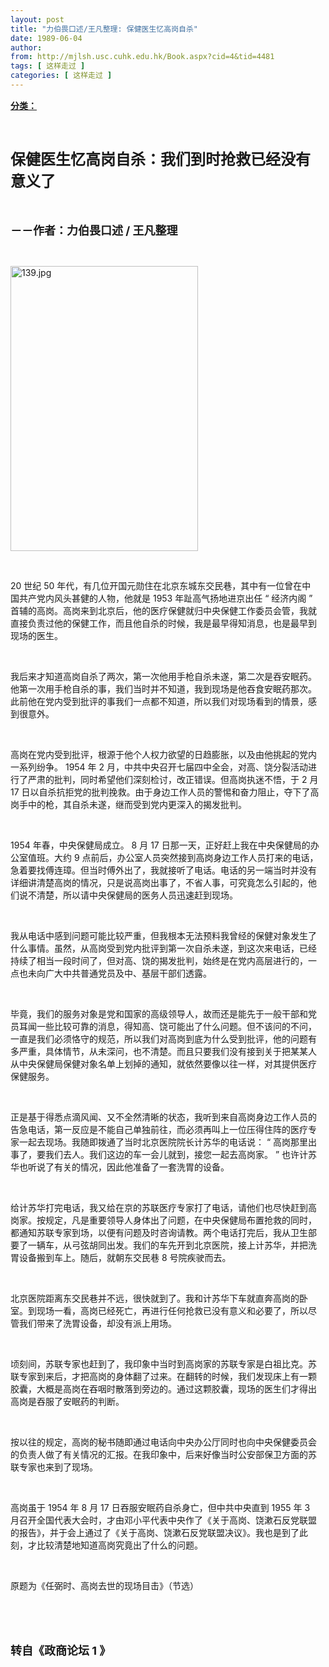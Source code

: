 ```yaml
---
layout: post
title: "力伯畏口述/王凡整理: 保健医生忆高岗自杀"
date: 1989-06-04
author: 
from: http://mjlsh.usc.cuhk.edu.hk/Book.aspx?cid=4&tid=4481
tags: [ 这样走过 ]
categories: [ 这样走过 ]
---
```


<div style="margin: 15px 10px 10px 0px;">
 <div>
  <span id="ctl00_ContentPlaceHolder1_chapter1_SubjectLabel" style="font-weight:bold;text-decoration:underline;">
   分类：
  </span>
 </div>
 <p class="p1">
  <b>
   <font size="5">
    <span class="s1">
    </span>
    <br/>
   </font>
  </b>
 </p>
 <p class="p2">
  <span class="s1">
   <b>
    <font size="5">
     保健医生忆高岗自杀：我们到时抢救已经没有意义了
    </font>
   </b>
  </span>
 </p>
 <p class="p2">
  <span class="s1">
   <b>
    <font size="4">
     <br/>
    </font>
   </b>
  </span>
 </p>
 <p class="p2">
  <b>
   <font size="4">
    <span class="s1">
     －－作者：力伯畏口述
    </span>
    <span class="s2">
     /
    </span>
    <span class="s1">
     王凡整理
    </span>
   </font>
  </b>
 </p>
 <p class="p1">
  <span class="s1">
  </span>
  <br/>
 </p>
 <p class="p3">
  <span class="s1">
   <img alt="139.jpg" border="0" height="456" src="http://mjlsh.usc.cuhk.edu.hk/medias/contents/4481/139.jpg" width="300"/>
  </span>
 </p>
 <p class="p1">
  <span class="s1">
  </span>
  <br/>
 </p>
 <p class="p2">
  <span class="s2">
   20
  </span>
  <span class="s1">
   世纪
  </span>
  <span class="s2">
   50
  </span>
  <span class="s1">
   年代，有几位开国元勋住在北京东城东交民巷，其中有一位曾在中国共产党内风头甚健的人物，他就是
  </span>
  <span class="s2">
   1953
  </span>
  <span class="s1">
   年趾高气扬地进京出任
  </span>
  <span class="s2">
   “
  </span>
  <span class="s1">
   经济内阁
  </span>
  <span class="s2">
   ”
  </span>
  <span class="s1">
   首辅的高岗。高岗来到北京后，他的医疗保健就归中央保健工作委员会管，我就直接负责过他的保健工作，而且他自杀的时候，我是最早得知消息，也是最早到现场的医生。
  </span>
 </p>
 <p class="p1">
  <span class="s1">
  </span>
  <br/>
 </p>
 <p class="p2">
  <span class="s1">
   我后来才知道高岗自杀了两次，第一次他用手枪自杀未遂，第二次是吞安眠药。他第一次用手枪自杀的事，我们当时并不知道，我到现场是他吞食安眠药那次。此前他在党内受到批评的事我们一点都不知道，所以我们对现场看到的情景，感到很意外。
  </span>
 </p>
 <p class="p1">
  <span class="s1">
  </span>
  <br/>
 </p>
 <p class="p2">
  <span class="s1">
   高岗在党内受到批评，根源于他个人权力欲望的日趋膨胀，以及由他挑起的党内一系列纷争。
  </span>
  <span class="s2">
   1954
  </span>
  <span class="s1">
   年
  </span>
  <span class="s2">
   2
  </span>
  <span class="s1">
   月，中共中央召开七届四中全会，对高、饶分裂活动进行了严肃的批判，同时希望他们深刻检讨，改正错误。但高岗执迷不悟，于
  </span>
  <span class="s2">
   2
  </span>
  <span class="s1">
   月
  </span>
  <span class="s2">
   17
  </span>
  <span class="s1">
   日以自杀抗拒党的批判挽救。由于身边工作人员的警惕和奋力阻止，夺下了高岗手中的枪，其自杀未遂，继而受到党内更深入的揭发批判。
  </span>
 </p>
 <p class="p1">
  <span class="s1">
  </span>
  <br/>
 </p>
 <p class="p2">
  <span class="s2">
   1954
  </span>
  <span class="s1">
   年春，中央保健局成立。
  </span>
  <span class="s2">
   8
  </span>
  <span class="s1">
   月
  </span>
  <span class="s2">
   17
  </span>
  <span class="s1">
   日那一天，正好赶上我在中央保健局的办公室值班。大约
  </span>
  <span class="s2">
   9
  </span>
  <span class="s1">
   点前后，办公室人员突然接到高岗身边工作人员打来的电话，急着要找傅连璋。但当时傅外出了，我就接听了电话。电话的另一端当时并没有详细讲清楚高岗的情况，只是说高岗出事了，不省人事，可究竟怎么引起的，他们说不清楚，所以请中央保健局的医务人员迅速赶到现场。
  </span>
 </p>
 <p class="p1">
  <span class="s1">
  </span>
  <br/>
 </p>
 <p class="p2">
  <span class="s1">
   我从电话中感到问题可能比较严重，但我根本无法预料我曾经的保健对象发生了什么事情。虽然，从高岗受到党内批评到第一次自杀未遂，到这次来电话，已经持续了相当一段时间了，但对高、饶的揭发批判，始终是在党内高层进行的，一点也未向广大中共普通党员及中、基层干部们透露。
  </span>
 </p>
 <p class="p1">
  <span class="s1">
  </span>
  <br/>
 </p>
 <p class="p2">
  <span class="s1">
   毕竟，我们的服务对象是党和国家的高级领导人，故而还是能先于一般干部和党员耳闻一些比较可靠的消息，得知高、饶可能出了什么问题。但不该问的不问，一直是我们必须恪守的规范，所以我们对高岗到底为什么受到批评，他的问题有多严重，具体情节，从未深问，也不清楚。而且只要我们没有接到关于把某某人从中央保健局保健对象名单上划掉的通知，就依然要像以往一样，对其提供医疗保健服务。
  </span>
 </p>
 <p class="p1">
  <span class="s1">
  </span>
  <br/>
 </p>
 <p class="p2">
  <span class="s1">
   正是基于得悉点滴风闻、又不全然清晰的状态，我听到来自高岗身边工作人员的告急电话，第一反应是不能自己单独前往，而必须再叫上一位压得住阵的医疗专家一起去现场。我随即拨通了当时北京医院院长计苏华的电话说：
  </span>
  <span class="s2">
   “
  </span>
  <span class="s1">
   高岗那里出事了，要我们去人。我们这边的车一会儿就到，接您一起去高岗家。
  </span>
  <span class="s2">
   ”
  </span>
  <span class="s1">
   也许计苏华也听说了有关的情况，因此他准备了一套洗胃的设备。
  </span>
 </p>
 <p class="p1">
  <span class="s1">
  </span>
  <br/>
 </p>
 <p class="p2">
  <span class="s1">
   给计苏华打完电话，我又给在京的苏联医疗专家打了电话，请他们也尽快赶到高岗家。按规定，凡是重要领导人身体出了问题，在中央保健局布置抢救的同时，都通知苏联专家到场，以便有问题及时咨询请教。两个电话打完后，我从卫生部要了一辆车，从弓弦胡同出发。我们的车先开到北京医院，接上计苏华，并把洗胃设备搬到车上。随后，就朝东交民巷
  </span>
  <span class="s2">
   8
  </span>
  <span class="s1">
   号院疾驶而去。
  </span>
 </p>
 <p class="p1">
  <span class="s1">
  </span>
  <br/>
 </p>
 <p class="p2">
  <span class="s1">
   北京医院距离东交民巷并不远，很快就到了。我和计苏华下车就直奔高岗的卧室。到现场一看，高岗已经死亡，再进行任何抢救已没有意义和必要了，所以尽管我们带来了洗胃设备，却没有派上用场。
  </span>
 </p>
 <p class="p1">
  <span class="s1">
  </span>
  <br/>
 </p>
 <p class="p2">
  <span class="s1">
   顷刻间，苏联专家也赶到了，我印象中当时到高岗家的苏联专家是白祖比克。苏联专家到来后，才把高岗的身体翻了过来。在翻转的时候，我们发现床上有一颗胶囊，大概是高岗在吞咽时散落到旁边的。通过这颗胶囊，现场的医生们才得出高岗是吞服了安眠药的判断。
  </span>
 </p>
 <p class="p1">
  <span class="s1">
  </span>
  <br/>
 </p>
 <p class="p2">
  <span class="s1">
   按以往的规定，高岗的秘书随即通过电话向中央办公厅同时也向中央保健委员会的负责人做了有关情况的汇报。在我印象中，后来好像当时公安部保卫方面的苏联专家也来到了现场。
  </span>
 </p>
 <p class="p1">
  <span class="s1">
  </span>
  <br/>
 </p>
 <p class="p2">
  <span class="s1">
   高岗虽于
  </span>
  <span class="s2">
   1954
  </span>
  <span class="s1">
   年
  </span>
  <span class="s2">
   8
  </span>
  <span class="s1">
   月
  </span>
  <span class="s2">
   17
  </span>
  <span class="s1">
   日吞服安眠药自杀身亡，但中共中央直到
  </span>
  <span class="s2">
   1955
  </span>
  <span class="s1">
   年
  </span>
  <span class="s2">
   3
  </span>
  <span class="s1">
   月召开全国代表大会时，才由邓小平代表中央作了《关于高岗、饶漱石反党联盟的报告》，并于会上通过了《关于高岗、饶漱石反党联盟决议》。我也是到了此刻，才比较清楚地知道高岗究竟出了什么的问题。
  </span>
 </p>
 <p class="p1">
  <span class="s1">
  </span>
  <br/>
 </p>
 <p class="p2">
  <span class="s1">
   原题为《任弼时、高岗去世的现场目击》（节选）
  </span>
 </p>
 <p class="p1">
  <span class="s1">
  </span>
  <br/>
 </p>
 <p class="p1">
  <b>
   <font size="4">
    <span class="s1">
    </span>
    <br/>
   </font>
  </b>
 </p>
 <p class="p2">
  <b>
   <font size="4">
    <span class="s1">
     转自《政商论坛
    </span>
    <span class="s2">
     1
    </span>
    <span class="s1">
     》
    </span>
   </font>
  </b>
 </p>
</div>

